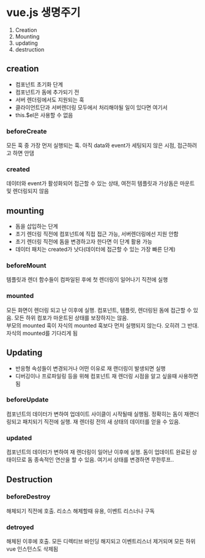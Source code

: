 # vue.js 생명주기

1. Creation
2. Mounting
3. updating
4. destruction

## creation

- 컴포넌트 초기화 단계
- 컴포넌트가 돔에 추가되기 전 
- 서버 렌더링에서도 지원되는 훅
- 클라이언트단과 서버렌더링 모두에서 처리해야될 일이 있다면 여기서
- this.$el은 사용할 수 없음

### beforeCreate

모든 훅 중 가장 먼저 실행되는 훅. 아직 data와 event가 세팅되지 않은 시점, 접근하려고 하면 안댐

### created

데이터와 event가 활성화되어 접근할 수 있는 상태, 여전히 템플릿과 가상돔은 마운트 및 렌더링되지 않음


## mounting

- 돔을 삽입하는 단계
- 초기 렌더링 직전에 컴포넌트에 직접 접근 가능, 서버렌더링에선 지원 안함
- 초기 렌더링 직전에 돔을 변경하고자 한다면 이 단계 활용 가능
- 데이터 패치는 created가 낫다(데이터에 접근할 수 있는 가장 빠른 단계)

### beforeMount

템플릿과 렌더 함수들이 컴파일된 후에 첫 렌더링이 일어나기 직전에 실행

### mounted

모든 화면이 렌더링 되고 난 이후에 실행. 컴포넌트, 템플릿, 렌더링된 돔에 접근할 수 있음. 모든 하위 컴포가 마운트된 상태를 보장하지는 않음.   
부모의 mounted 훅이 자식의 mounted 훅보다 먼저 실행되지 않는다. 오히려 그 반대. 자식의 mounted를 기다리게 됨


## Updating

- 반응형 속성들이 변경되거나 어떤 이유로 재 랜더링이 발생되면 실행
- 디버깅이나 프로파일링 등을 위해 컴포넌트 재 렌더링 시점을 알고 싶을때 사용하면 됨

### beforeUpdate

컴포넌트의 데이터가 변하여 업데이트 사이클이 시작될때 실행됨. 정확히는 돔이 재랜더링되고 패치되기 직전에 실행. 재 렌더링 전의 새 상태의 데이터를 얻을 수 있음.

### updated

컴포넌트의 데이터가 변하여 재 렌더링이 일어난 이후에 실행. 돔이 업데이트 완료된 상태이므로 돔 종속적인 연산을 할 수 있음. 여기서 상태를 변경하면 무한루프..

## Destruction

### beforeDestroy
해체되기 직전에 호출. 리소스 해제할때 유용, 이벤트 리스너나 구독

### detroyed
해체된 이후에 호출. 모든 디렉티브 바인딩 해지되고 이벤트리스너 제거되며 모든 하위 vue 인스턴스도 삭제됨 